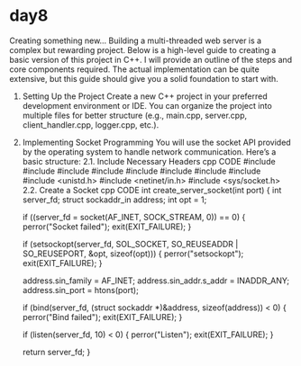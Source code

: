 # day8
Creating something new...
Building a multi-threaded web server is a complex but rewarding project. Below is a high-level guide to creating a basic version of this project in C++. I will provide an outline of the steps and core components required. The actual implementation can be quite extensive, but this guide should give you a solid foundation to start with.

1. Setting Up the Project
Create a new C++ project in your preferred development environment or IDE. You can organize the project into multiple files for better structure (e.g., main.cpp, server.cpp, client_handler.cpp, logger.cpp, etc.).

2. Implementing Socket Programming
You will use the socket API provided by the operating system to handle network communication. Here’s a basic structure:
2.1. Include Necessary Headers
cpp
   CODE
#include <iostream>
#include <thread>
#include <vector>
#include <string>
#include <fstream>
#include <sstream>
#include <cstring>
#include <cstdlib>
#include <unistd.h>
#include <netinet/in.h>
#include <sys/socket.h>
2.2. Create a Socket
cpp
CODE
int create_server_socket(int port) {
    int server_fd;
    struct sockaddr_in address;
    int opt = 1;

    if ((server_fd = socket(AF_INET, SOCK_STREAM, 0)) == 0) {
        perror("Socket failed");
        exit(EXIT_FAILURE);
    }

    if (setsockopt(server_fd, SOL_SOCKET, SO_REUSEADDR | SO_REUSEPORT, &opt, sizeof(opt))) {
        perror("setsockopt");
        exit(EXIT_FAILURE);
    }

    address.sin_family = AF_INET;
    address.sin_addr.s_addr = INADDR_ANY;
    address.sin_port = htons(port);

    if (bind(server_fd, (struct sockaddr *)&address, sizeof(address)) < 0) {
        perror("Bind failed");
        exit(EXIT_FAILURE);
    }

    if (listen(server_fd, 10) < 0) {
        perror("Listen");
        exit(EXIT_FAILURE);
    }

    return server_fd;
}
